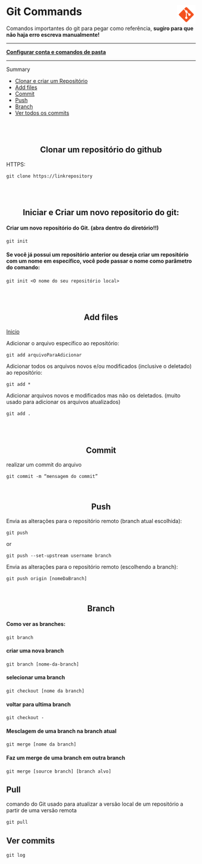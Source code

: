 <div><h1> Git Commands <img align="right" width="50px" src="img/icons8-git-48.png"></h1></div>

<p>Comandos importantes do git para pegar como referência,  <b> sugiro para que não haja erro escreva manualmente!</b> </p>
<hr>

<a href="Config&Diretory.md"><b> Configurar conta e comandos de pasta</b></a>
<hr>

Summary 


- <a href="#clonarECriar"> Clonar e criar um Repositório </a><br>
- <a href="#addFiles"> Add files </a><br>
- <a href="#commit"> Commit </a><br>
- <a href="#push"> Push </a><br>
- <a href="#branch"> Branch </a><br>
- <a href="#verCommit"> Ver todos os commits </a><br>

<br>

<br>

<!-- clonar e criar -->
<a name="clonarECriar">         
<h2 align="center"> Clonar um repositório do github </h2>

HTTPS:
~~~
git clone https://linkrepository
~~~         

<br><br>          
<h2 align="center"> Iniciar e Criar um novo repositorio do git: </h2>
        
#### Criar um novo repositório do Git. (abra dentro do diretório!!) 

~~~          
git init
~~~


<h4> Se você já possui um repositório anterior ou deseja criar um repositório com um nome em específico, você pode passar o nome como parâmetro do comando: </h4>

~~~git          
git init <O nome do seu repositório local>
~~~
          
</a>

<br><br> 
<a name="addFiles"></a>
<h2 align="center"> Add files </h2>  

<a href="#"> Inicio </a>

Adicionar o arquivo específico ao repositório:          
~~~git          
git add arquivoParaAdicionar
~~~
          
Adicionar todos os arquivos novos e/ou modificados (inclusive o deletado) ao repositório:
~~~git          
git add * 
~~~
  
Adicionar arquivos novos e modificados mas não os deletados. (muito usado para adicionar os arquivos atualizados)
~~~git
git add .
~~~

</a>

<br><br>

<a name="commit">

<h2 align="center"> Commit </h2>  
realizar um commit do arquivo

~~~git
git commit -m “mensagem do commit”
~~~

</a>

<a name="push">
<br> 
<h2 align="center"> Push </h2>  
  
Envia as alterações para o repositório remoto (branch atual escolhida):
~~~
git push
~~~
or
~~~
git push --set-upstream username branch
~~~

Envia as alterações para o repositório remoto (escolhendo a branch):
~~~
git push origin [nomeDaBranch]
~~~

</a>

<a name="branch">
<br>
  <h2 align="center"> Branch </h2>
  
#### Como ver as branches:                  
~~~      
git branch  
~~~

#### criar uma nova branch
~~~
git branch [nome-da-branch]
~~~    
 
#### selecionar uma branch
~~~  
git checkout [nome da branch] 
~~~  

#### voltar para ultima branch
~~~ 
git checkout -  
~~~
  
#### Mesclagem  de uma branch na branch atual
~~~
git merge [nome da branch]
~~~

#### Faz um merge de uma branch em outra branch  
~~~  
git merge [source branch] [branch alvo]  
~~~  
</a>  

## Pull

comando do Git usado para atualizar a versão local de um repositório a partir de uma versão remota
~~~git
git pull
~~~
      
## Ver commits 

~~~
git log
~~~
 
 
 
 
 
 
 
 
 
<!-- Anotation -->       
        
<!-- #### Esse comando criará uma branch em seu local de trabalho. Para fazer o push (algo como enviar) da nova branch para o repositório remoto, você precisa usar o comando a seguir:
          
~~~git          
git push -u <local-remoto> <nome-da-branch>          
~~~ -->
                    
<!-- #### Como excluir uma branch:         
          
~~~git
git branch -d <nome-da-branch>
~~~ -->
          
       
          
